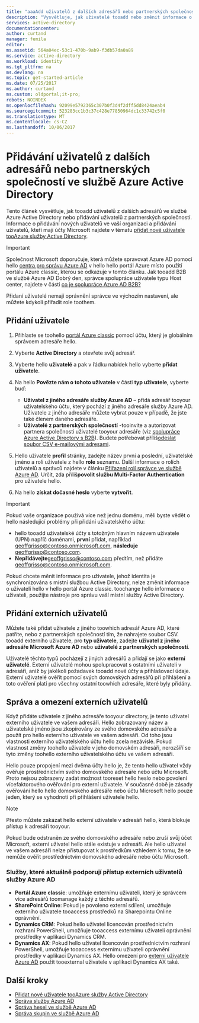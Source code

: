 ```yaml
---
title: "aaaAdd uživatelů z dalších adresářů nebo partnerských společností ve službě Azure Active Directory | Microsoft Docs"
description: "Vysvětluje, jak uživatelé tooadd nebo změnit informace o uživateli v Azure Active Directory, včetně externích uživatelů a hostů."
services: active-directory
documentationcenter: 
author: curtand
manager: femila
editor: 
ms.assetid: 564a04ec-53c1-470b-9ab9-f3db57da0a89
ms.service: active-directory
ms.workload: identity
ms.tgt_pltfrm: na
ms.devlang: na
ms.topic: get-started-article
ms.date: 07/25/2017
ms.author: curtand
ms.custom: oldportal;it-pro;
robots: NOINDEX
ms.openlocfilehash: 92099e5792365c307b0f3d4f2dff5dd8424aeab4
ms.sourcegitcommit: 523283cc1b3c37c428e77850964dc1c33742c5f0
ms.translationtype: MT
ms.contentlocale: cs-CZ
ms.lasthandoff: 10/06/2017
---
```

# <a name="add-users-from-other-directories-or-partner-companies-in-azure-active-directory"></a>Přidávání uživatelů z dalších adresářů nebo partnerských společností ve službě Azure Active Directory

Tento článek vysvětluje, jak tooadd uživatelů z dalších adresářů ve službě Azure Active Directory nebo přidávání uživatelů z partnerských společností. Informace o přidávání nových uživatelů ve vaší organizaci a přidávání uživatelů, kteří mají účty Microsoft najdete v tématu [přidat nové uživatele tooAzure služby Active Directory](active-directory-create-users.md). 

> [!IMPORTANT]
> Společnost Microsoft doporučuje, která můžete spravovat Azure AD pomocí hello [centra pro správu Azure AD](https://aad.portal.azure.com) v hello hello portál Azure místo použití portálu Azure classic, kterou se odkazuje v tomto článku. Jak tooadd B2B ve službě Azure AD Dobrý den, správce spolupráce uživatele typu Host center, najdete v části [co je spolupráce Azure AD B2B?](active-directory-b2b-what-is-azure-ad-b2b.md)

Přidaní uživatelé nemají oprávnění správce ve výchozím nastavení, ale můžete kdykoli přiřadit role toothem.

## <a name="add-a-user"></a>Přidání uživatele
1. Přihlaste se toohello [portál Azure classic](https://manage.windowsazure.com) pomocí účtu, který je globálním správcem adresáře hello.
2. Vyberte **Active Directory** a otevřete svůj adresář.
3. Vyberte hello **uživatelé** a pak v řádku nabídek hello vyberte **přidat uživatele**.
4. Na hello **Povězte nám o tohoto uživatele** v části **typ uživatele**, vyberte buď:

   * **Uživatel z jiného adresáře služby Azure AD** – přidá adresář tooyour uživatelského účtu, který pochází z jiného adresáře služby Azure AD. Uživatele z jiného adresáře můžete vybrat pouze v případě, že jste také členem daného adresáře.
   * **Uživatelé z partnerských společností** -tooinvite a autorizovat partnera společnosti uživatelé tooyour adresáře (viz [spolupráce Azure Active Directory s B2B](active-directory-b2b-what-is-azure-ad-b2b.md)). Budete potřebovat příliš[odeslat soubor CSV e-mailovými adresami](active-directory-b2b-references-csv-file-format.md).
5. Hello uživatele **profil** stránky, zadejte název první a poslední, uživatelské jméno a roli uživatele z hello **role** seznamu. Další informace o rolích uživatelů a správců najdete v článku [Přiřazení rolí správce ve službě Azure AD](active-directory-assign-admin-roles.md). Určit, zda příliš**povolit službu Multi-Factor Authentication** pro uživatele hello.
6. Na hello **získat dočasné heslo** vyberte **vytvořit**.

> [!IMPORTANT]
> Pokud vaše organizace používá více než jednu doménu, měli byste vědět o hello následující problémy při přidání uživatelského účtu:
>
> * hello tooadd uživatelské účty s totožným hlavním názvem uživatele (UPN) napříč doménami, **první** přidat, například geoffgrisso@contoso.onmicrosoft.com, **následuje** geoffgrisso@contoso.com.
> * **Nepřidávejte**geoffgrisso@contoso.com předtím, než přidáte geoffgrisso@contoso.onmicrosoft.com.
>

Pokud chcete měnit informace pro uživatele, jehož identita je synchronizována s místní službou Active Directory, nelze změnit informace o uživateli hello v hello portál Azure classic. toochange hello informace o uživateli, použijte nástroje pro správu vaší místní služby Active Directory.

## <a name="add-external-users"></a>Přidání externích uživatelů
Můžete také přidat uživatele z jiného toowhich adresář Azure AD, které patříte, nebo z partnerských společností tím, že nahrajete soubor CSV. tooadd externího uživatele, pro **typ uživatele**, zadejte **uživatel z jiného adresáře Microsoft Azure AD** nebo **uživatelé z partnerských společností**.

Uživatelé těchto typů pocházejí z jiných adresářů a přidají se jako **externí uživatelé**. Externí uživatelé mohou spolupracovat s ostatními uživateli v adresáři, aniž by jakékoli požadavek tooadd nové účty a přihlašovací údaje. Externí uživatelé ověřit pomocí svých domovských adresářů při přihlášení a toto ověření platí pro všechny ostatní toowhich adresáře, které byly přidány.

## <a name="external-user-management-and-limitations"></a>Správa a omezení externích uživatelů
Když přidáte uživatele z jiného adresáře tooyour directory, je tento uživatel externího uživatele ve vašem adresáři. Hello zobrazovaný název a uživatelské jméno jsou zkopírovány ze svého domovského adresáře a použít pro hello externího uživatele ve vašem adresáři. Od toho jsou vlastnosti externího uživatelského účtu hello zcela nezávislé. Pokud vlastnost změny toohello uživatele v jeho domovském adresáři, nerozšíří se tyto změny toohello externího uživatelského účtu ve vašem adresáři.

Hello pouze propojení mezi dvěma účty hello je, že tento hello uživatel vždy ověřuje prostřednictvím svého domovského adresáře nebo účtu Microsoft. Proto nejsou zobrazeny zadat možnost tooreset hello heslo nebo povolení vícefaktorového ověřování pro externí uživatele. V současné době je zásady ověřování hello hello domovského adresáře nebo účtu Microsoft hello pouze jeden, který se vyhodnotí při přihlášení uživatele hello.

> [!NOTE]
> Přesto můžete zakázat hello externí uživatele v adresáři hello, která blokuje přístup k adresáři tooyour.
>
>

Pokud bude odstraněn ze svého domovského adresáře nebo zruší svůj účet Microsoft, externí uživatel hello stále existuje v adresáři. Ale hello uživatel ve vašem adresáři nelze přistupovat k prostředkům vzhledem k tomu, že se nemůže ověřit prostřednictvím domovského adresáře nebo účtu Microsoft.

### <a name="services-that-currently-support-access-by-azure-ad-external-users"></a>Služby, které aktuálně podporují přístup externích uživatelů služby Azure AD
* **Portál Azure classic**: umožňuje externímu uživateli, který je správcem více adresářů toomanage každý z těchto adresářů.
* **SharePoint Online**: Pokud je povoleno externí sdílení, umožňuje externího uživatele tooaccess prostředků na Sharepointu Online oprávnění.
* **Dynamics CRM**: Pokud hello uživatel licencován prostřednictvím rozhraní PowerShell, umožňuje tooaccess externímu uživateli oprávnění prostředky v aplikaci Dynamics CRM.
* **Dynamics AX**: Pokud hello uživatel licencován prostřednictvím rozhraní PowerShell, umožňuje tooaccess externímu uživateli oprávnění prostředky v aplikaci Dynamics AX. Hello omezení pro [externí uživatele Azure AD](#known-limitations-of-azure-ad-external-users) použít tooexternal uživatele v aplikaci Dynamics AX také.

## <a name="next-steps"></a>Další kroky
* [Přidat nové uživatele tooAzure služby Active Directory](active-directory-create-users.md)
* [Správa služby Azure AD](active-directory-administer.md)
* [Správa hesel ve službě Azure AD](active-directory-manage-passwords.md)
* [Správa skupin ve službě Azure AD](active-directory-manage-groups.md)

